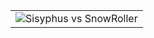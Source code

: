 
<table>
<tr>
    <td>
        <img src="https://user-images.githubusercontent.com/12749283/74380720-c6be3500-4df2-11ea-8566-2add662ae089.jpg" alt="Sisyphus vs SnowRoller" title="Sisyphus vs SnowRoller" border="0">
    </td>
</tr>
</table>
